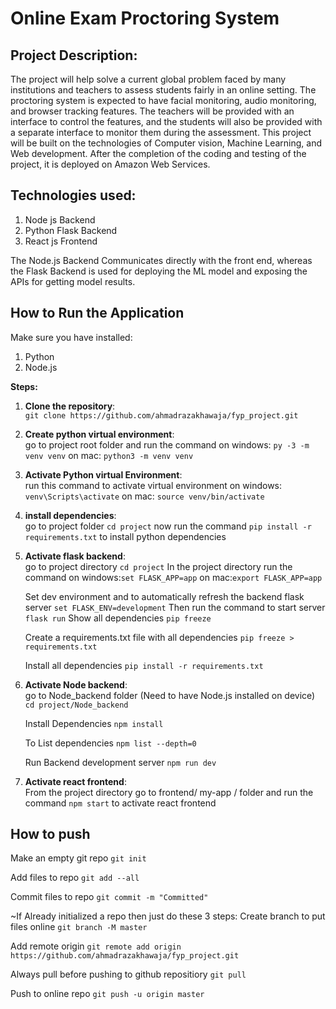 # Online Exam Proctoring System

## Project Description:
The project will help solve a current global problem faced by many institutions and teachers to assess students fairly in an online setting. The proctoring system is expected to have facial monitoring, audio monitoring, and browser tracking features. The teachers will be provided with an interface to control the features, and the students will also be provided with a separate interface to monitor them during the assessment. This project will be built on the technologies of Computer vision, Machine Learning, and Web development. After the completion of the coding and testing of the project, it is deployed on Amazon Web Services.

## Technologies used:

1. Node js Backend
2. Python Flask Backend
3. React js Frontend

The Node.js Backend Communicates directly with the front end, whereas the Flask Backend is used for deploying the ML model and exposing the APIs for getting model results.

## How to Run the Application

Make sure you have installed:

1. Python
2. Node.js

**Steps:**

1. **Clone the repository**:<br>
   `git clone https://github.com/ahmadrazakhawaja/fyp_project.git`

2. **Create python virtual environment**:<br>
   go to project root folder and run the command
   on windows: `py -3 -m venv venv`
   on mac: `python3 -m venv venv`

3. **Activate Python virtual Environment**:<br>
   run this command to activate virtual environment
   on windows: `venv\Scripts\activate`
   on mac: `source venv/bin/activate`

4. **install dependencies**:<br>
   go to project folder
   `cd project`
   now run the command `pip install -r requirements.txt` to install python dependencies

5. **Activate flask backend**:<br>
   go to project directory
   `cd project`
   In the project directory run the command
   on windows:`set FLASK_APP=app`
   on mac:`export FLASK_APP=app`
   
   Set dev environment and to automatically refresh the backend flask server
   `set FLASK_ENV=development`
   Then run the command to start server
   `flask run` 
   Show all dependencies
   `pip freeze`

   Create a requirements.txt file with all dependencies
   `pip freeze > requirements.txt`

   Install all dependencies
   `pip install -r requirements.txt`

6. **Activate Node backend**:<br>
   go to Node_backend folder (Need to have Node.js installed on device)
   `cd project/Node_backend`

   Install Dependencies
   `npm install`

   To List dependencies
   `npm list --depth=0`

   Run Backend development server
   `npm run dev`


7. **Activate react frontend**:<br>
   From the project directory go to frontend/ my-app / folder and run the command
   `npm start`
   to activate react frontend

## How to push ##

Make an empty git repo
`git init`

Add files to repo
`git add --all`

Commit files to repo
`git commit -m "Committed"`

~If Already initialized a repo then just do these 3 steps:
Create branch to put files online
`git branch -M master`

Add remote origin
`git remote add origin https://github.com/ahmadrazakhawaja/fyp_project.git`

Always pull before pushing to github repositiory
`git pull`

Push to online repo
`git push -u origin master`


